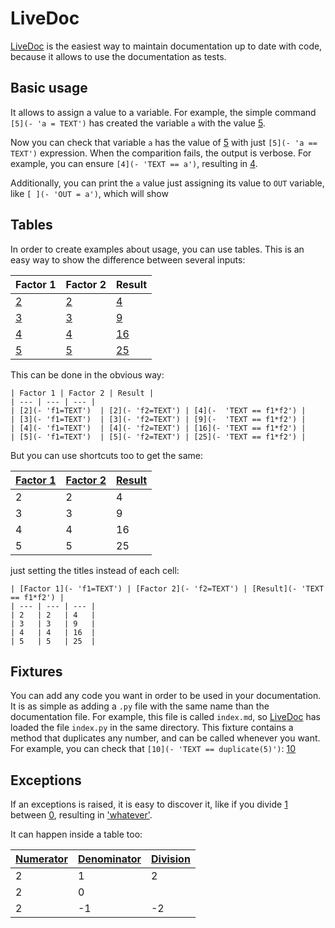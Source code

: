 # LiveDoc

[LiveDoc] is the easiest way to maintain documentation up to date with code, because it allows to use the documentation as tests.


## Basic usage

It allows to assign a value to a variable. For example, the simple command `[5](- 'a = TEXT')` has created the variable ``a`` with the value [5](- 'a = TEXT').

Now you can check that variable ``a`` has the value of [5](- 'a == TEXT') with just `[5](- 'a == TEXT')` expression. When the comparition fails, the output is verbose. For example, you can ensure `[4](- 'TEXT == a')`, resulting in [4](- 'TEXT == a').

Additionally, you can print the ``a`` value just assigning its value to ``OUT`` variable, like `[ ](- 'OUT = a')`, which will show [ ](- 'OUT = a')


## Tables

In order to create examples about usage, you can use tables. This is an easy way to show the difference between several inputs:

| Factor 1 | Factor 2 | Result |
| --- | --- | --- |
| [2](- 'f1=TEXT')  | [2](- 'f2=TEXT') | [4](-  'TEXT == f1*f2') |
| [3](- 'f1=TEXT')  | [3](- 'f2=TEXT') | [9](-  'TEXT == f1*f2') |
| [4](- 'f1=TEXT')  | [4](- 'f2=TEXT') | [16](- 'TEXT == f1*f2') |
| [5](- 'f1=TEXT')  | [5](- 'f2=TEXT') | [25](- 'TEXT == f1*f2') |

This can be done in the obvious way:

    | Factor 1 | Factor 2 | Result |
    | --- | --- | --- |
    | [2](- 'f1=TEXT')  | [2](- 'f2=TEXT') | [4](-  'TEXT == f1*f2') |
    | [3](- 'f1=TEXT')  | [3](- 'f2=TEXT') | [9](-  'TEXT == f1*f2') |
    | [4](- 'f1=TEXT')  | [4](- 'f2=TEXT') | [16](- 'TEXT == f1*f2') |
    | [5](- 'f1=TEXT')  | [5](- 'f2=TEXT') | [25](- 'TEXT == f1*f2') |

But you can use shortcuts too to get the same:

| [Factor 1](- 'f1=TEXT') | [Factor 2](- 'f2=TEXT') | [Result](- 'TEXT == f1*f2') |
| --- | --- | --- |
| 2   | 2   | 4   |
| 3   | 3   | 9   |
| 4   | 4   | 16  |
| 5   | 5   | 25  |

just setting the titles instead of each cell:

    | [Factor 1](- 'f1=TEXT') | [Factor 2](- 'f2=TEXT') | [Result](- 'TEXT == f1*f2') |
    | --- | --- | --- |
    | 2   | 2   | 4   |
    | 3   | 3   | 9   |
    | 4   | 4   | 16  |
    | 5   | 5   | 25  |





## Fixtures

You can add any code you want in order to be used in your documentation. It is as simple as adding a `.py` file with the same name than the documentation file. For example, this file is called `index.md`, so [LiveDoc] has loaded the file `index.py` in the same directory. This fixture contains a method that duplicates any number, and can be called whenever you want. For example, you can check that `[10](- 'TEXT == duplicate(5)')`: [10](- 'TEXT == duplicate(5)')



[LiveDoc]: https://pypi.python.org/pypi/livedoc



## Exceptions

If an exceptions is raised, it is easy to discover it, like if you divide [1](- 'n=TEXT') between [0](- 'd=TEXT'), resulting in ['whatever'](- 'n/d').

It can happen inside a table too:

| [Numerator](- "n = TEXT") | [Denominator](- "d = TEXT") | [Division](- "TEXT == n/d") |
| --- | --- | --- |
| 2 | 1 | 2 |
| 2 | 0 |  |
| 2 | -1 | -2 |
